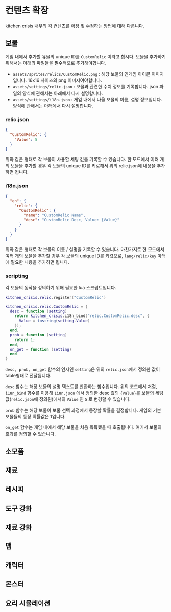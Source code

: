 # 컨텐츠 확장

kitchen crisis 내부의 각 컨텐츠를 확장 및 수정하는 방법에 대해 다룹니다.

## 보물

게임 내에서 추가할 유물의 unique ID를 `CustomRelic` 이라고 합시다. 보물을 추가하기 위해서는 아래의 파일들을 필수적으로 추가해야합니다.

- `assets/sprites/relics/CustomRelic.png` : 해당 보물의 인게임 아이콘 이미지입니다. 16x16 사이즈의 png 이미지여야합니다.
- `assets/settings/relic.json` : 보물과 관련한 수치 정보를 기록합니다. json 파일의 양식에 관해서는 아래에서 다시 설명합니다.
- `assets/settings/i18n.json` : 게임 내에서 나올 보물의 이름, 설명 정보입니다. 양식에 관해서는 아래에서 다시 설명합니다.

### relic.json

```json
{
  "CustomRelic": {
    "Value": 5
  }
}
```

위와 같은 형태로 각 보물이 사용할 세팅 값을 기록할 수 있습니다. 한 모드에서 여러 개의 보물을 추가할 경우 각 보물의 unique ID를 키로해서 위의 relic.json에 내용을 추가하면 됩니다.

### i18n.json

```json
{
  "en": {
    "relic": {
      "CustomRelic": {
        "name": "CustomRelic Name",
        "desc": "CustomRelic Desc, Value: {Value}"
      }
    }
  } 
}
```

위와 같은 형태로 각 보물의 이름 / 설명을 기록할 수 있습니다. 마찬가지로 한 모드에서 여러 개의 보물을 추가할 경우 각 보물의 unique ID를 키값으로, `lang/relic/key` 아래에 필요한 내용을 추가하면 됩니다.

### scripting

각 보물의 동작을 정의하기 위해 필요한 lua 스크립트입니다.

```lua
kitchen_crisis.relic.register("CustomRelic")

kitchen_crisis.relic.CustomRelic = {
  desc = function (setting)
    return kitchen_crisis.i18n_bind("relic.CustomRelic.desc", {
      Value = tostring(setting.Value)
    });
  end,
  prob = function (setting)
    return 1;
  end,
  on_get = function (setting)
  end
}
```

`desc, prob, on_get` 함수의 인자인 `setting`은 위의 `relic.json`에서 정의한 값이 table형태로 전달됩니다.

`desc` 함수는 해당 보물의 설명 텍스트를 반환하는 함수입니다. 위의 코드에서 처럼, `i18n_bind` 함수를 이용해 `1i8n.json` 에서 정의한 desc 값의 `{Value}`를 보물의 세팅 값(`relic.json`에 정의된)에서의 `Value` 인 `5` 로 변경할 수 있습니다.

`prob` 함수는 해당 보물이 보물 선택 과정에서 등장할 확률을 결정합니다. 게임의 기본 보물들의 등장 확률값은 1입니다.

`on_get` 함수는 게임 내에서 해당 보물을 처음 획득했을 때 호출됩니다. 여기서 보물의 효과를 정의할 수 있습니다.

## 소모품

## 재료

## 레시피

## 도구 강화

## 재료 강화

## 맵

## 캐릭터

## 몬스터

## 요리 시뮬레이션
